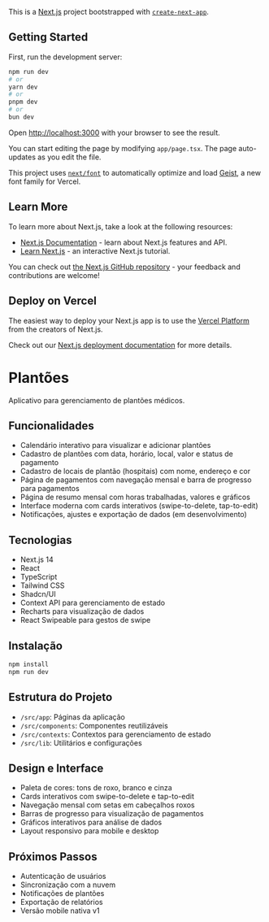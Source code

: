 This is a [Next.js](https://nextjs.org) project bootstrapped with [`create-next-app`](https://nextjs.org/docs/app/api-reference/cli/create-next-app).

## Getting Started

First, run the development server:

```bash
npm run dev
# or
yarn dev
# or
pnpm dev
# or
bun dev
```

Open [http://localhost:3000](http://localhost:3000) with your browser to see the result.

You can start editing the page by modifying `app/page.tsx`. The page auto-updates as you edit the file.

This project uses [`next/font`](https://nextjs.org/docs/app/building-your-application/optimizing/fonts) to automatically optimize and load [Geist](https://vercel.com/font), a new font family for Vercel.

## Learn More

To learn more about Next.js, take a look at the following resources:

- [Next.js Documentation](https://nextjs.org/docs) - learn about Next.js features and API.
- [Learn Next.js](https://nextjs.org/learn) - an interactive Next.js tutorial.

You can check out [the Next.js GitHub repository](https://github.com/vercel/next.js) - your feedback and contributions are welcome!

## Deploy on Vercel

The easiest way to deploy your Next.js app is to use the [Vercel Platform](https://vercel.com/new?utm_medium=default-template&filter=next.js&utm_source=create-next-app&utm_campaign=create-next-app-readme) from the creators of Next.js.

Check out our [Next.js deployment documentation](https://nextjs.org/docs/app/building-your-application/deploying) for more details.

# Plantões

Aplicativo para gerenciamento de plantões médicos.

## Funcionalidades

- Calendário interativo para visualizar e adicionar plantões
- Cadastro de plantões com data, horário, local, valor e status de pagamento
- Cadastro de locais de plantão (hospitais) com nome, endereço e cor
- Página de pagamentos com navegação mensal e barra de progresso para pagamentos
- Página de resumo mensal com horas trabalhadas, valores e gráficos
- Interface moderna com cards interativos (swipe-to-delete, tap-to-edit)
- Notificações, ajustes e exportação de dados (em desenvolvimento)

## Tecnologias

- Next.js 14
- React
- TypeScript
- Tailwind CSS
- Shadcn/UI
- Context API para gerenciamento de estado
- Recharts para visualização de dados
- React Swipeable para gestos de swipe

## Instalação

```bash
npm install
npm run dev
```

## Estrutura do Projeto

- `/src/app`: Páginas da aplicação
- `/src/components`: Componentes reutilizáveis
- `/src/contexts`: Contextos para gerenciamento de estado
- `/src/lib`: Utilitários e configurações

## Design e Interface

- Paleta de cores: tons de roxo, branco e cinza
- Cards interativos com swipe-to-delete e tap-to-edit
- Navegação mensal com setas em cabeçalhos roxos
- Barras de progresso para visualização de pagamentos
- Gráficos interativos para análise de dados
- Layout responsivo para mobile e desktop

## Próximos Passos

- Autenticação de usuários
- Sincronização com a nuvem
- Notificações de plantões
- Exportação de relatórios
- Versão mobile nativa v1
